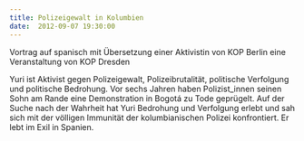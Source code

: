 ```yaml
---
title: Polizeigewalt in Kolumbien
date:  2012-09-07 19:30:00
---
```


Vortrag auf spanisch mit Übersetzung einer Aktivistin von KOP Berlin  eine Veranstaltung von KOP Dresden



Yuri ist Aktivist gegen Polizeigewalt, Polizeibrutalität, politische
Verfolgung und politische Bedrohung. Vor sechs Jahren haben Polizist_innen
seinen Sohn am Rande eine Demonstration in Bogotá zu Tode geprügelt. Auf
der Suche nach der Wahrheit hat Yuri Bedrohung und Verfolgung erlebt und
sah sich mit der völligen Immunität der kolumbianischen Polizei
konfrontiert. Er lebt im Exil in Spanien.


